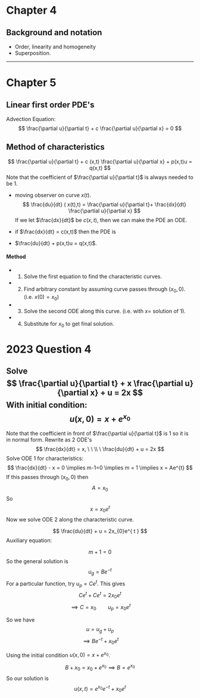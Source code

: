 
# Chapter 4

## Background and notation

- Order, linearity and homogeneity
- Superposition.
---

# Chapter 5

## Linear first order PDE's

Advection Equation:
$$
\frac{\partial u}{\partial t} + c \frac{\partial u}{\partial x} = 0
$$

## Method of characteristics

$$
\frac{\partial u}{\partial t} + c (x,t) \frac{\partial u}{\partial x} + p(x,t)u = q(x,t)
$$
Note that the coefficient of $\frac{\partial u}{\partial t}$ is always needed to be 1.

- moving observer on curve $x(t)$. $$
\frac{du}{dt} ( x(t),t) = \frac{\partial u}{\partial t}+ \frac{dx}{dt} \frac{\partial u}{\partial x}
$$
If we let $\frac{dx}{dt}$ be $c(x,t)$, then we can make the PDE an ODE.

- if $\frac{dx}{dt} = c(x,t)$ then the PDE is 
-  $\frac{du}{dt} + p(x,t)u = q(x,t)$. 

#### Method

- 1. Solve the first equation to find the characteristic curves.
- 2. Find arbitrary constant by assuming curve passes through $(x_{0},0)$. (i.e. $x(0) = x_{0}$)
- 3. Solve the second ODE along this curve. (i.e. with $x =$ solution of 1).
- 4. Substitute for $x_{0}$ to get final solution.

# 2023 Question 4

Solve $$
\frac{\partial u}{\partial t} + x \frac{\partial u}{\partial x} + u = 2x
$$
With initial condition:
$$
u(x,0) = x + e^{ x_{0}}
$$
---
Note that the coefficient in front of $\frac{\partial u}{\partial t}$ is 1 so it is in normal form.
Rewrite as 2 ODE's $$
\frac{dx}{dt} = x, \ \ \\ \ \frac{du}{dt} + u = 2x
$$
Solve ODE 1 for characteristics: 
$$
\frac{dx}{dt} - x = 0 \implies m-1=0 \implies m = 1 \implies x = Ae^{t}
$$
If this passes through $(x_{0},0)$ then 
$$
A = x_{0}
$$
So $$
x = x_{0} e ^{ t}
$$
Now we solve ODE 2 along the characteristic curve.

$$
\frac{du}{dt} + u = 2x_{0}e^{ t }
$$
Auxiliary equation:

$$
m+1 = 0
$$
So the general solution is 
$$
u_{g} = Be^{-t}
$$
For a particular function, try $u_{p} = Ce^{t}$.
This gives $$
Ce^{t}+ Ce^{t} = 2x_{0}e^{t}
$$
$$
\implies C = x_{0} \ \ \ \ \ \ \ \ u_{p} = x_{0}e^{t}
$$

So we have $$
u = u_{g} + u_{p}
$$
$$
\implies Be^{-t} + x_{0}e^{t}
$$

Using the initial condition $u(x,0) = x + e^{x_{0}}$.

$$
B+x_{0} = x_{0} + e^{x_{0}} \implies B = e^{x_{0}}
$$
So our solution is 
$$
u(x,t) = e^{x_{0}}e^{-t} + x_{0}e^{ t }
$$
